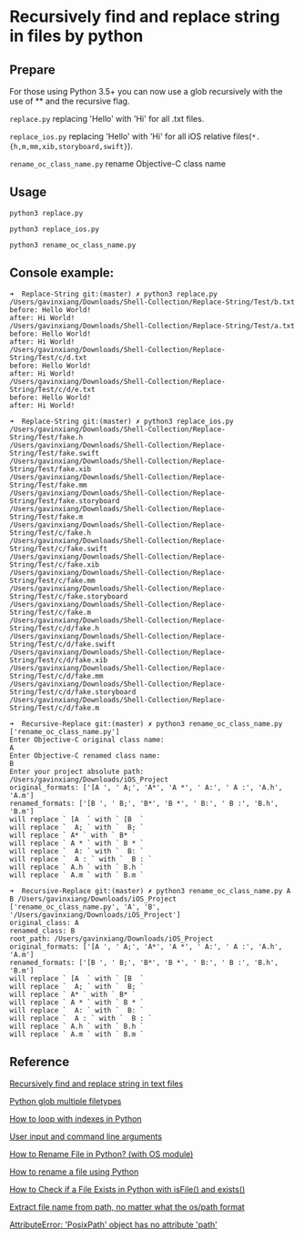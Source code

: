 # Recursively find and replace string in files by python

## Prepare

For those using Python 3.5+ you can now use a glob recursively with the use of ** and the recursive flag.

`replace.py` replacing 'Hello' with 'Hi' for all .txt files.

`replace_ios.py` replacing 'Hello' with 'Hi' for all iOS relative files(`*.{h,m,mm,xib,storyboard,swift}`).

`rename_oc_class_name.py` rename Objective-C class name

## Usage
`python3 replace.py`

`python3 replace_ios.py`

`python3 rename_oc_class_name.py`

## Console example:
```
➜  Replace-String git:(master) ✗ python3 replace.py
/Users/gavinxiang/Downloads/Shell-Collection/Replace-String/Test/b.txt
before: Hello World!
after: Hi World!
/Users/gavinxiang/Downloads/Shell-Collection/Replace-String/Test/a.txt
before: Hello World!
after: Hi World!
/Users/gavinxiang/Downloads/Shell-Collection/Replace-String/Test/c/d.txt
before: Hello World!
after: Hi World!
/Users/gavinxiang/Downloads/Shell-Collection/Replace-String/Test/c/d/e.txt
before: Hello World!
after: Hi World!
```

```
➜  Replace-String git:(master) ✗ python3 replace_ios.py
/Users/gavinxiang/Downloads/Shell-Collection/Replace-String/Test/fake.h
/Users/gavinxiang/Downloads/Shell-Collection/Replace-String/Test/fake.swift
/Users/gavinxiang/Downloads/Shell-Collection/Replace-String/Test/fake.xib
/Users/gavinxiang/Downloads/Shell-Collection/Replace-String/Test/fake.mm
/Users/gavinxiang/Downloads/Shell-Collection/Replace-String/Test/fake.storyboard
/Users/gavinxiang/Downloads/Shell-Collection/Replace-String/Test/fake.m
/Users/gavinxiang/Downloads/Shell-Collection/Replace-String/Test/c/fake.h
/Users/gavinxiang/Downloads/Shell-Collection/Replace-String/Test/c/fake.swift
/Users/gavinxiang/Downloads/Shell-Collection/Replace-String/Test/c/fake.xib
/Users/gavinxiang/Downloads/Shell-Collection/Replace-String/Test/c/fake.mm
/Users/gavinxiang/Downloads/Shell-Collection/Replace-String/Test/c/fake.storyboard
/Users/gavinxiang/Downloads/Shell-Collection/Replace-String/Test/c/fake.m
/Users/gavinxiang/Downloads/Shell-Collection/Replace-String/Test/c/d/fake.h
/Users/gavinxiang/Downloads/Shell-Collection/Replace-String/Test/c/d/fake.swift
/Users/gavinxiang/Downloads/Shell-Collection/Replace-String/Test/c/d/fake.xib
/Users/gavinxiang/Downloads/Shell-Collection/Replace-String/Test/c/d/fake.mm
/Users/gavinxiang/Downloads/Shell-Collection/Replace-String/Test/c/d/fake.storyboard
/Users/gavinxiang/Downloads/Shell-Collection/Replace-String/Test/c/d/fake.m
```

```
➜  Recursive-Replace git:(master) ✗ python3 rename_oc_class_name.py                                                                       
['rename_oc_class_name.py']
Enter Objective-C original class name:
A
Enter Objective-C renamed class name:
B
Enter your project absolute path:
/Users/gavinxiang/Downloads/iOS_Project
original_formats: ['[A ', ' A;', 'A*', 'A *', ' A:', ' A :', 'A.h', 'A.m']
renamed_formats: ['[B ', ' B;', 'B*', 'B *', ' B:', ' B :', 'B.h', 'B.m']
will replace ` [A  ` with ` [B  `
will replace `  A; ` with `  B; `
will replace ` A* ` with ` B* `
will replace ` A * ` with ` B * `
will replace `  A: ` with `  B: `
will replace `  A : ` with `  B : `
will replace ` A.h ` with ` B.h `
will replace ` A.m ` with ` B.m `
```

```
➜  Recursive-Replace git:(master) ✗ python3 rename_oc_class_name.py A B /Users/gavinxiang/Downloads/iOS_Project
['rename_oc_class_name.py', 'A', 'B', '/Users/gavinxiang/Downloads/iOS_Project']
original_class: A
renamed_class: B
root_path: /Users/gavinxiang/Downloads/iOS_Project
original_formats: ['[A ', ' A;', 'A*', 'A *', ' A:', ' A :', 'A.h', 'A.m']
renamed_formats: ['[B ', ' B;', 'B*', 'B *', ' B:', ' B :', 'B.h', 'B.m']
will replace ` [A  ` with ` [B  `
will replace `  A; ` with `  B; `
will replace ` A* ` with ` B* `
will replace ` A * ` with ` B * `
will replace `  A: ` with `  B: `
will replace `  A : ` with `  B : `
will replace ` A.h ` with ` B.h `
will replace ` A.m ` with ` B.m `
```

## Reference

[Recursively find and replace string in text files](https://stackoverflow.com/questions/4205854/recursively-find-and-replace-string-in-text-files)

[Python glob multiple filetypes](https://stackoverflow.com/questions/4568580/python-glob-multiple-filetypes)

[How to loop with indexes in Python](https://treyhunner.com/2016/04/how-to-loop-with-indexes-in-python/)

[User input and command line arguments](https://stackoverflow.com/questions/70797/user-input-and-command-line-arguments)

[How to Rename File in Python? (with OS module)](https://favtutor.com/blogs/rename-file-python)

[How to rename a file using Python](https://stackoverflow.com/questions/2491222/how-to-rename-a-file-using-python)

[How to Check if a File Exists in Python with isFile() and exists()](https://www.freecodecamp.org/news/how-to-check-if-a-file-exists-in-python/)

[Extract file name from path, no matter what the os/path format](https://stackoverflow.com/questions/8384737/extract-file-name-from-path-no-matter-what-the-os-path-format)

[AttributeError: 'PosixPath' object has no attribute 'path'](https://stackoverflow.com/questions/59693174/attributeerror-posixpath-object-has-no-attribute-path)

